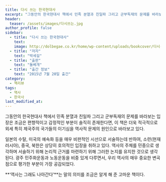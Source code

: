 ```yaml
---
title: 다시 쓰는 한국현대사
excerpt: "그동안의 한국현대사 책에서 민족 분열과 친일파 그리고 군부독재의 문제를 바라보는 입장은 조금은 편향적이고 감정적인 부분이 솔직히 존재한다면, 이 책은 더욱 적극적으로 외세 특히 제국주의 국가들의 이기심을 역사적 문제의 원인으로 바라보고 있다."
header:
  teaser: /assets/images/다시쓰는.jpg
author_profile: false
sidebar:
  - title: "다시 쓰는 한국현대사"
    text:
    image: http://dolbegae.co.kr/home/wp-content/uploads/bookcover/다시-쓰는-한국현대사-1-600x882.jpg
  - title: "저자"
    text: "박세길"
  - title: "출판"
    text: "돌베개"
  - title: "출간 정보"
    text: "2015년 7월 20일 출간"
category:
  - 책리뷰
tags:
  - 역사
  - 한국사
last_modified_at:
---
```


그동안의 한국현대사 책에서 민족 분열과 친일파 그리고 군부독재의 문제를 바라보는 입장은 조금은 편향적이고 감정적인 부분이 솔직히 존재한다면, 이 책은 더욱 적극적으로 외세 특히 제국주의 국가들의 이기심을 역사적 문제의 원인으로 바라보고 있다.

일본의 수탈, 미국의 예속화 등을 매우 비판적인 시선으로 서술하는데 반하여, 소련(현재 러시아), 중국, 북한은 상당히 호의적인 입장을 취하고 있다. 역사의 주체를 민중으로 생각하며 서술하기 위해 논리적 근거를 마련하기 위해 그러한 논지를 유지한 것으로 생각된다. 광주 민주화운동과 노동운동을 비중 있게 다루면서, 우리 역사의 매우 중요한 변곡점으로 평가한 부분이 가장 공감되었다. 

**‘역사는 그래도 나아간다’**는 말의 의미를 조금은 알게 해 준 고마운 책이다.

